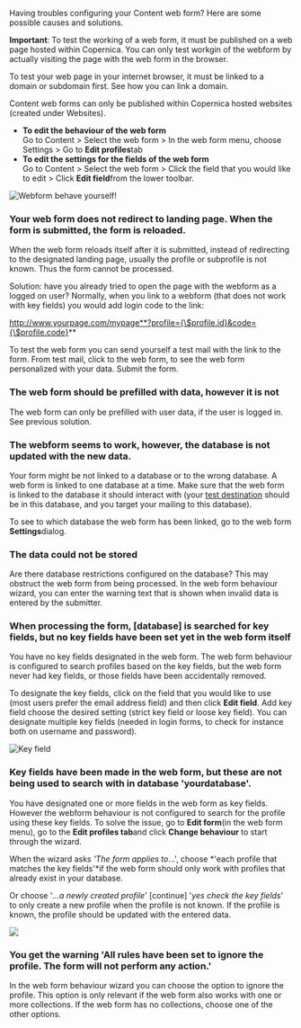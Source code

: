 Having troubles configuring your Content web form? Here are some
possible causes and solutions.

**Important**: To test the working of a web form, it must be published
on a web page hosted within Copernica. You can only test workgin of the
webform by actually visiting the page with the web form in the browser.

To test your web page in your internet browser, it must be linked to a
domain or subdomain first. See how you can link a domain.

Content web forms can only be published within Copernica hosted websites
(created under Websites).

-   **To edit the behaviour of the web form**\
     Go to Content \> Select the web form \> In the web form menu,
    choose Settings \> Go to **Edit profiles**tab
-   **To edit the settings for the fields of the web form**\
     Go to Content \> Select the web form \> Click the field that you
    would like to edit \> Click **Edit field**from the lower toolbar.

![Webform behave yourself!](Documentation/webform-behaviour-wizard.png)

### Your web form does not redirect to landing page. When the form is submitted, the form is reloaded.

When the web form reloads itself after it is submitted, instead of
redirecting to the designated landing page, usually the profile or
subprofile is not known. Thus the form cannot be processed.

Solution: have you already tried to open the page with the webform as a
logged on user? Normally, when you link to a webform (that does not work
with key fields) you would add login code to the link:

http://www.yourpage.com/mypage**?profile={\$profile.id}&code={\$profile.code}**

To test the web form you can send yourself a test mail with the link to
the form. From test mail, click to the web form, to see the web form
personalized with your data. Submit the form.

### The web form should be prefilled with data, however it is not

The web form can only be prefilled with user data, if the user is logged
in. See previous solution.

### The webform seems to work, however, the database is not updated with the new data.

Your form might be not linked to a database or to the wrong database. A
web form is linked to one database at a time. Make sure that the web
form is linked to the database it should interact with (your [test
destination](http://www.copernica.com/en/support/send-a-test-mail-or-test-mailing)
should be in this database, and you target your mailing to this
database).

To see to which database the web form has been linked, go to the web
form **Settings**dialog.

### The data could not be stored

Are there database restrictions configured on the database? This may
obstruct the web form from being processed. In the web form behaviour
wizard, you can enter the warning text that is shown when invalid data
is entered by the submitter.

### When processing the form, [database] is searched for key fields, but no key fields have been set yet in the web form itself

You have no key fields designated in the web form. The web form
behaviour is configured to search profiles based on the key fields, but
the web form never had key fields, or those fields have been
accidentally removed.

To designate the key fields, click on the field that you would like to
use (most users prefer the email address field) and then click **Edit
field**. Add key field choose the desired setting (strict key field or
loose key field). You can designate multiple key fields (needed in login
forms, to check for instance both on username and password).

![Key field](Documentation/webforms-make-form-key-field.png)

### Key fields have been made in the web form, but these are not being used to search with in database 'yourdatabase'.

You have designated one or more fields in the web form as key fields.
However the webform behaviour is not configured to search for the
profile using these key fields. To solve the issue, go to **Edit
form**(in the web form menu), go to the **Edit profiles tab**and click
**Change behaviour** to start through the wizard.

When the wizard asks *'The form applies to*...', choose *'each profile
that matches the key fields'*if the web form should only work with
profiles that already exist in your database.

Or choose '*...a newly created profile*' [continue] '*yes check the key
fields*' to only create a new profile when the profile is not known. If
the profile is known, the profile should be updated with the entered
data.

![](Documentation/webform-set-behaviour-key-fields.png)

### You get the warning 'All rules have been set to ignore the profile. The form will not perform any action.'

In the web form behaviour wizard you can choose the option to ignore the
profile. This option is only relevant if the web form also works with
one or more collections. If the web form has no collections, choose one
of the other options.

 
